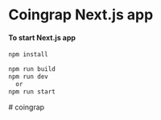 # Coingrap Next.js app

#### To start Next.js app

```bash
npm install
```

```bash
npm run build
npm run dev
  or
npm run start
```
#   c o i n g r a p  
 